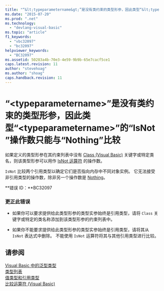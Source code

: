 ```yaml
---
title: "“&lt;typeparametername&gt;”是没有类约束的类型形参，因此类型“&lt;typeparametername&gt;”的“IsNot”操作数只能与“Nothing”比较 | Microsoft Docs"
ms.date: "2015-07-20"
ms.prod: ".net"
ms.technology: 
  - "devlang-visual-basic"
ms.topic: "article"
f1_keywords: 
  - "vbc32097"
  - "bc32097"
helpviewer_keywords: 
  - "BC32097"
ms.assetid: 50283a4b-70e3-4e59-9b9b-65e7cacf5ce1
caps.latest.revision: 11
author: "stevehoag"
ms.author: "shoag"
caps.handback.revision: 11
---
```

# “&lt;typeparametername&gt;”是没有类约束的类型形参，因此类型“&lt;typeparametername&gt;”的“IsNot”操作数只能与“Nothing”比较
如果定义的类型形参在其约束列表中没有 [Class \(Visual Basic\)](http://msdn.microsoft.com/zh-cn/0777c6e6-46bc-451b-ad70-57b49d4ef4f7) 关键字或特定类名，则该类型形参可以用作 [IsNot 运算符](../../visual-basic/language-reference/operators/isnot-operator.md) 的操作数。  
  
 `IsNot` 比较两个引用类型以确定它们是否指向内存中不同对象实例。 它无法接受非引用类型的操作数，除非另一个操作数是 [Nothing](../../visual-basic/language-reference/nothing.md)。  
  
 **错误 ID：**BC32097  
  
### 更正此错误  
  
-   如果你可以要求提供给此类型形参的类型实参始终是引用类型，请将 `Class` 关键字或特定的类名称添加到该类型形参的约束列表中。  
  
-   如果你不能要求提供给此类型形参的类型实参始终是引用类型，请将其从 `IsNot` 表达式中删除。 不能使用 `IsNot` 运算符将其与其他引用类型进行比较。  
  
## 请参阅  
 [Visual Basic 中的泛型类型](../../visual-basic/programming-guide/language-features/data-types/generic-types.md)   
 [类型列表](../../visual-basic/language-reference/statements/type-list.md)   
 [值类型和引用类型](../../visual-basic/programming-guide/language-features/data-types/value-types-and-reference-types.md)   
 [比较运算符 \(Visual Basic\)](../../visual-basic/programming-guide/language-features/operators-and-expressions/comparison-operators.md)